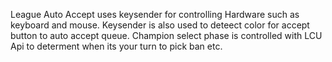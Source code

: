 League Auto Accept uses keysender for controlling Hardware such as keyboard and mouse.
Keysender is also used to deteect color for accept button to auto accept queue.
Champion select phase is controlled with LCU Api to determent when its your turn to pick ban etc.
